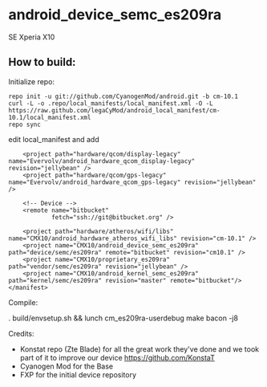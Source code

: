 android_device_semc_es209ra
===========================

SE Xperia X10

How to build:
-------------

Initialize repo:

    repo init -u git://github.com/CyanogenMod/android.git -b cm-10.1
    curl -L -o .repo/local_manifests/local_manifest.xml -O -L https://raw.github.com/legaCyMod/android_local_manifest/cm-10.1/local_manifest.xml
    repo sync

edit local_manifest and add
	<?xml version="1.0" encoding="UTF-8"?>
	<manifest>
		<!-- Remove CM repository -->
		<remove-project name="CyanogenMod/android_hardware_qcom_gps" />
	
	    <project path="hardware/qcom/display-legacy" name="Evervolv/android_hardware_qcom_display-legacy" revision="jellybean" />
		<project path="hardware/qcom/gps-legacy" name="Evervolv/android_hardware_qcom_gps-legacy" revision="jellybean" />
	
	    <!-- Device -->
	    <remote name="bitbucket"
	            fetch="ssh://git@bitbucket.org" />
	
	    <project path="hardware/atheros/wifi/libs" name="CMX10/android_hardware_atheros_wifi_libs" revision="cm-10.1" />
	    <project name="CMX10/android_device_semc_es209ra" path="device/semc/es209ra" remote="bitbucket" revision="cm10.1" />
	    <project name="CMX10/proprietary_es209ra" path="vendor/semc/es209ra" revision="jellybean" />
	    <project name="CMX10/android_kernel_semc_es209ra" path="kernel/semc/es209ra" revision="master" remote="bitbucket"/>
	</manifest>
	
Compile:

. build/envsetup.sh && lunch cm_es209ra-userdebug
    make bacon -j8

Credits:

* Konstat repo (Zte Blade) for all the great work they've done and we took part of it to improve our device https://github.com/KonstaT
* Cyanogen Mod for the Base
* FXP for the initial device repository
